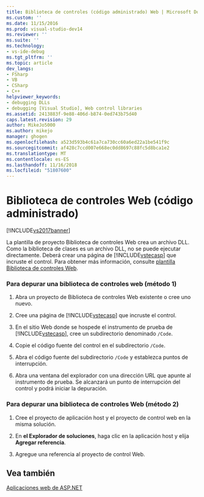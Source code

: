 ```yaml
---
title: Biblioteca de controles (código administrado) Web | Microsoft Docs
ms.custom: ''
ms.date: 11/15/2016
ms.prod: visual-studio-dev14
ms.reviewer: ''
ms.suite: ''
ms.technology:
- vs-ide-debug
ms.tgt_pltfrm: ''
ms.topic: article
dev_langs:
- FSharp
- VB
- CSharp
- C++
helpviewer_keywords:
- debugging DLLs
- debugging [Visual Studio], Web control libraries
ms.assetid: 2413883f-9e88-406d-b874-0ed743b75d40
caps.latest.revision: 29
author: MikeJo5000
ms.author: mikejo
manager: ghogen
ms.openlocfilehash: a523d593b4c61a7ca730cc60a6ed22a1be541f9c
ms.sourcegitcommit: af428c7ccd007e668ec0dd8697c88fc5d8bca1e2
ms.translationtype: MT
ms.contentlocale: es-ES
ms.lasthandoff: 11/16/2018
ms.locfileid: "51807600"
---
```

# <a name="web-control-library-managed-code"></a>Biblioteca de controles Web (código administrado)
[!INCLUDE[vs2017banner](../includes/vs2017banner.md)]

La plantilla de proyecto Biblioteca de controles Web crea un archivo DLL. Como la biblioteca de clases es un archivo DLL, no se puede ejecutar directamente. Deberá crear una página de [!INCLUDE[vstecasp](../includes/vstecasp-md.md)] que incruste el control. Para obtener más información, consulte [plantilla Biblioteca de controles Web](http://msdn.microsoft.com/en-us/00666b07-71d2-4ace-a13c-cc130a3ce372).  
  
### <a name="to-debug-a-web-control-library-method-1"></a>Para depurar una biblioteca de controles web (método 1)  
  
1.  Abra un proyecto de Biblioteca de controles Web existente o cree uno nuevo.  
  
2.  Cree una página de [!INCLUDE[vstecasp](../includes/vstecasp-md.md)] que incruste el control.  
  
3.  En el sitio Web donde se hospede el instrumento de prueba de [!INCLUDE[vstecasp](../includes/vstecasp-md.md)], cree un subdirectorio denominado `/Code`.  
  
4.  Copie el código fuente del control en el subdirectorio `/Code`.  
  
5.  Abra el código fuente del subdirectorio `/Code` y establezca puntos de interrupción.  
  
6.  Abra una ventana del explorador con una dirección URL que apunte al instrumento de prueba. Se alcanzará un punto de interrupción del control y podrá iniciar la depuración.  
  
### <a name="to-debug-a-web-control-library-method-2"></a>Para depurar una biblioteca de controles Web (método 2)  
  
1.  Cree el proyecto de aplicación host y el proyecto de control web en la misma solución.  
  
2.  En **el Explorador de soluciones**, haga clic en la aplicación host y elija **Agregar referencia**.  
  
3.  Agregue una referencia al proyecto de control Web.  
  
## <a name="see-also"></a>Vea también  
 [Aplicaciones web de ASP.NET](../debugger/debugging-preparation-aspnet-web-applications.md)



